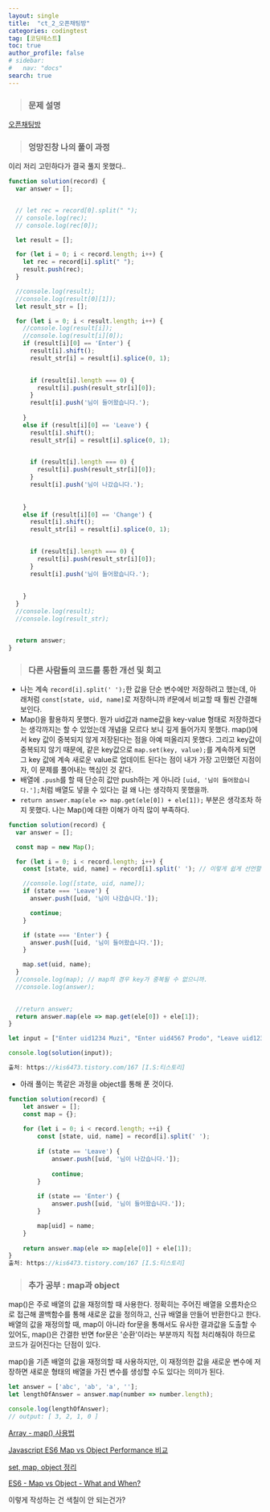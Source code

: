 ```yaml
---
layout: single
title:  "ct_2_오픈채팅방"
categories: codingtest  
tag: [코딩테스트] 
toc: true 
author_profile: false
# sidebar: 
#   nav: "docs"
search: true
---
```




> ### **문제 설명** 

[오픈채팅방](https://school.programmers.co.kr/learn/courses/30/lessons/42888?language=javascript)

> ### **엉망진창 나의 풀이 과정**

이리 저리 고민하다가 결국 풀지 못했다.. 

```js
function solution(record) {
  var answer = [];


  // let rec = record[0].split(" ");
  // console.log(rec);
  // console.log(rec[0]);

  let result = []; 

  for (let i = 0; i < record.length; i++) {
    let rec = record[i].split(" ");
    result.push(rec); 
  }

  //console.log(result);
  //console.log(result[0][1]);
  let result_str = []; 

  for (let i = 0; i < result.length; i++) {
    //console.log(result[i]); 
    //console.log(result[i][0]);
    if (result[i][0] == 'Enter') {
      result[i].shift(); 
      result_str[i] = result[i].splice(0, 1);
      

      if (result[i].length === 0) {
        result[i].push(result_str[i][0]);
      }
      result[i].push('님이 들어왔습니다.');  
      
    }
    else if (result[i][0] == 'Leave') {
      result[i].shift(); 
      result_str[i] = result[i].splice(0, 1);
      

      if (result[i].length === 0) {
        result[i].push(result_str[i][0]);
      }
      result[i].push('님이 나갔습니다.'); 
      
      
    }
    else if (result[i][0] == 'Change') {
      result[i].shift(); 
      result_str[i] = result[i].splice(0, 1);
      

      if (result[i].length === 0) {
        result[i].push(result_str[i][0]);
      }
      result[i].push('님이 들어왔습니다.'); 
       
      
    }
  }
  //console.log(result); 
  //console.log(result_str);


  return answer;
}
```



> ### **다른 사람들의 코드를 통한 개선 및 회고**

* 나는 계속 `record[i].split(' ');`한 값을 단순 변수에만 저장하려고 했는데, 아래처럼 `const[state, uid, name]`로 저장하니까 if문에서 비교할 때 훨씬 간결해보인다. 
* Map()을 활용하지 못했다. 뭔가 uid값과 name값을 key-value 형태로 저장하겠다는 생각까지는 할 수 있었는데 개념을 모르다 보니 깊게 들어가지 못했다. map()에서 key 값이 중복되지 않게 저장된다는 점을 아예 떠올리지 못했다. 그리고 key값이 중복되지 않기 때문에, 같은 key값으로 `map.set(key, value);`를 계속하게 되면 그 key 값에 계속 새로운 value로 업데이트 된다는 점이 내가 가장 고민했던 지점이자,  이 문제를 풀어내는 핵심인 것 같다. 
* 배열에 `.push`를 할 때 단순히 값만 push하는 게 아니라 `[uid, '님이 들어왔습니다.'];`처럼 배열도 넣을 수 있다는 걸 왜 나는 생각하지 못했을까. 
* `return answer.map(ele => map.get(ele[0]) + ele[1]);` 부분은 생각조차 하지 못했다. 나는 Map()에 대한 이해가 아직 많이 부족하다. 

```js
function solution(record) {
  var answer = [];

  const map = new Map(); 

  for (let i = 0; i < record.length; i++) {
    const [state, uid, name] = record[i].split(' '); // 이렇게 쉽게 선언할 수 있구나. 

    //console.log([state, uid, name]);
    if (state === 'Leave') {
      answer.push([uid, '님이 나갔습니다.']);

      continue; 
    }

    if (state === 'Enter') {
      answer.push([uid, '님이 들어왔습니다.']); 
    }

    map.set(uid, name); 
  }
  //console.log(map); // map의 경우 key가 중복될 수 없으니까. 
  //console.log(answer);
  

  //return answer;
  return answer.map(ele => map.get(ele[0]) + ele[1]);
}

let input = ["Enter uid1234 Muzi", "Enter uid4567 Prodo", "Leave uid1234", "Enter uid1234 Prodo", "Change uid4567 Ryan"];

console.log(solution(input));

출처: https://kis6473.tistory.com/167 [I.S:티스토리]
```

* 아래 풀이는 똑같은 과정을 object를 통해 푼 것이다. 

```js
function solution(record) {
    let answer = [];
    const map = {};
    
    for (let i = 0; i < record.length; ++i) {
        const [state, uid, name] = record[i].split(' ');
        
        if (state == 'Leave') {
            answer.push([uid, '님이 나갔습니다.']);
            
            continue;
        }
        
        if (state == 'Enter') {
            answer.push([uid, '님이 들어왔습니다.']);
        }

        map[uid] = name;
    }
    
    return answer.map(ele => map[ele[0]] + ele[1]);
}
출처: https://kis6473.tistory.com/167 [I.S:티스토리]
```

> ### **추가 공부 : map과 object**



map()은 주로 배열의 값을 재정의할 때 사용한다. 정확히는 주어진 배열을 오름차순으로 접근해 콜백함수를 통해 새로운 값을 정의하고, 신규 배열을 만들어 반환한다고 한다. 배열의 값을 재정의할 때, map이 아니라 for문을 통해서도 유사한 결과값을 도출할 수 있어도, map()은 간결한 반면 for문은 '순환'이라는 부분까지 직접 처리해줘야 하므로 코드가 길어진다는 단점이 있다. 

map()을 기존 배열의 값을 재정의할 때 사용하지만, 이 재정의한 값을 새로운 변수에 저장하면 새로운 형태의 배열을 가진 변수를 생성할 수도 있다는 의미가 된다. 

```js
let answer = ['abc', 'ab', 'a', ''];
let lengthOfAnswer = answer.map(number => number.length);

console.log(lengthOfAnswer); 
// output: [ 3, 2, 1, 0 ]
```

[Array - map() 사용법](https://7942yongdae.tistory.com/entry/Javascript-Array-map-사용법)

[Javascript ES6 Map vs Object Performance 비교](https://medium.com/@wdjty326/javascript-es6-map-vs-object-performance-비교-7f98e30bf6c8)

[set, map, object 정리](https://velog.io/@proshy/JSSet-Map-Object-정리)

[ES6 - Map vs Object - What and When?](https://medium.com/front-end-weekly/es6-map-vs-object-what-and-when-b80621932373)

이렇게 작성하는 건 색칠이 안 되는건가? 

